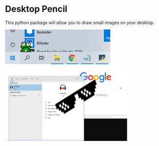 # Desktop Pencil
This python package will allow you to draw small images on your desktop.

<img src="/Exampels/1.PNG">
<img style="max-width: 400px;" src="/Exampels/2.PNG">
